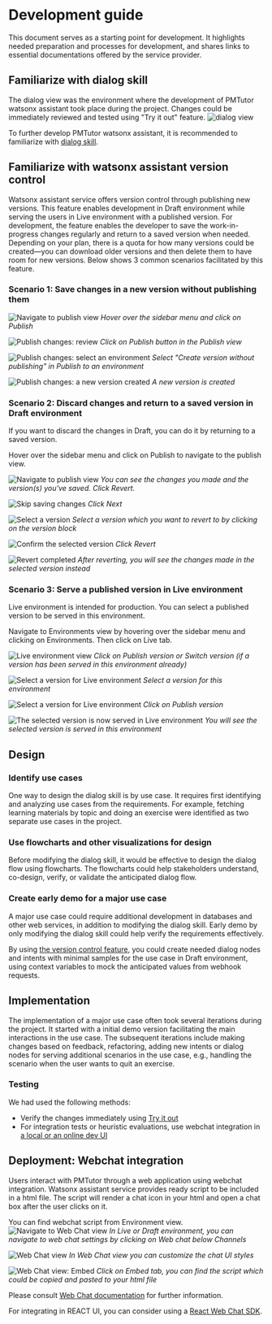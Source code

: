 # Development guide
This document serves as a starting point for development. It highlights needed preparation and processes 
for development, and shares links to essential documentations offered by the service provider.

## Familiarize with dialog skill
The dialog view was the environment where the development of PMTutor watsonx assistant took place during the project. 
Changes could be immediately reviewed and tested using "Try it out" feature.
![dialog view](./images/dialog-view-1.png)

To further develop PMTutor watsonx assistant, it is recommended to familiarize with
[dialog skill](https://cloud.ibm.com/docs/watson-assistant?topic=watson-assistant-skill-dialog-add).

## Familiarize with watsonx assistant version control
Watsonx assistant service offers version control through publishing new versions. This feature enables development in Draft 
environment while serving the users in Live environment with a published version. For development, the feature enables the
developer to save the work-in-progress changes regularly and return to a saved version when needed. Depending on your plan, 
there is a quota for how many versions could be created&mdash;you can download older versions and then delete them to have 
room for new versions. Below shows 3 common scenarios facilitated by this feature.

### Scenario 1: Save changes in a new version without publishing them
![Navigate to publish view](./images/publish-changes-1.png)
*Hover over the sidebar menu and click on Publish*

![Publish changes: review](./images/publish-changes-2.png)
*Click on Publish button in the Publish view*

![Publish changes: select an environment](./images/publish-changes-3.png)
*Select "Create version without publishing" in Publish to an environment*

![Publish changes: a new version created](./images/publish-changes-4.png)
*A new version is created*

### Scenario 2: Discard changes and return to a saved version in Draft environment
If you want to discard the changes in Draft, you can do it by returning to a saved version.

Hover over the sidebar menu and click on Publish to navigate to the publish view.

![Navigate to publish view](./images/revert-changes-1.png)
*You can see the changes you made and the version(s) you've saved. Click Revert.*

![Skip saving changes](./images/revert-changes-2.png)
*Click Next*

![Select a version](./images/revert-changes-3.png)
*Select a version which you want to revert to by clicking on the version block*

![Confirm the selected version](./images/revert-changes-4.png)
*Click Revert*

![Revert completed](./images/revert-changes-5.png)
*After reverting, you will see the changes made in the selected version instead*

### Scenario 3: Serve a published version in Live environment
Live environment is intended for production. You can select a published version to be served in this environment.

Navigate to Environments view by hovering over the sidebar menu and clicking on Environments. Then click on Live tab.

![Live environment view](./images/select-a-version-for-live-1.png)
*Click on Publish version or Switch version (if a version has been served in this environment already)*

![Select a version for Live environment](./images/select-a-version-for-live-2.png)
*Select a version for this environment*

![Select a version for Live environment](./images/select-a-version-for-live-3.png)
*Click on Publish version*

![The selected version is now served in Live environment](./images/select-a-version-for-live-4.png)
*You will see the selected version is served in this environment*

## Design
### Identify use cases
One way to design the dialog skill is by use case. It requires first identifying and analyzing use cases from the 
requirements. For example, fetching learning materials by topic and doing an exercise were identified as two separate 
use cases in the project.

### Use flowcharts and other visualizations for design
Before modifying the dialog skill, it would be effective to design the dialog flow using flowcharts. The flowcharts could
help stakeholders understand, co-design, verify, or validate the anticipated dialog flow.

### Create early demo for a major use case
A major use case could require additional development in databases and other web services, in addition to modifying the
dialog skill. Early demo by only modifying the dialog skill could help verify the requirements effectively.

By using [the version control feature](#familiarize-with-watsonx-assistant-version-control), you could create needed 
dialog nodes and intents with minimal samples for the use case in Draft environment, using context variables to mock the
anticipated values from webhook requests.

## Implementation
The implementation of a major use case often took several iterations during the project. It started with a initial 
demo version facilitating the main interactions in the use case. The subsequent iterations include making changes based on 
feedback, refactoring, adding new intents or dialog nodes for serving additional scenarios in the use case, e.g., handling
the scenario when the user wants to quit an exercise.

### Testing
We had used the following methods:
- Verify the changes immediately using [Try it out](#familiarize-with-dialog-skill)
- For integration tests or heuristic evaluations, use webchat integration in [a local or an online dev UI](https://github.com/erasmus-chatlearn/pmtutor-react-ui)

## Deployment: Webchat integration
Users interact with PMTutor through a web application using webchat integration. Watsonx assistant service provides ready
script to be included in a html file. The script will render a chat icon in your html and open a chat box after the user clicks on it.

You can find webchat script from Environment view.
![Navigate to Web Chat view](./images/webchat-1.png)
*In Live or Draft environment, you can navigate to web chat settings by clicking on Web chat below Channels*

![Web Chat view](./images/webchat-2.png)
*In Web Chat view you can customize the chat UI styles*

![Web Chat view: Embed](./images/webchat-3.png)
*Click on Embed tab, you can find the script which could be copied and pasted to your html file*

Please consult [Web Chat documentation](https://web-chat.global.assistant.watson.cloud.ibm.com/docs.html?to=api-configuration) for further information.

For integrating in REACT UI, you can consider using a [React Web Chat SDK](https://github.com/watson-developer-cloud/assistant-web-chat-react).








